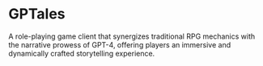 # GPTales
A role-playing game client that synergizes traditional RPG mechanics with the narrative prowess of GPT-4, offering players an immersive and dynamically crafted storytelling experience.
